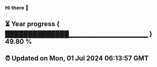 ### Hi there 👋
⏳ Year progress { ██████████████▁▁▁▁▁▁▁▁▁▁▁▁▁▁▁▁ } 49.80 %
---
⏰ Updated on Mon, 01 Jul 2024 06:13:57 GMT
---
